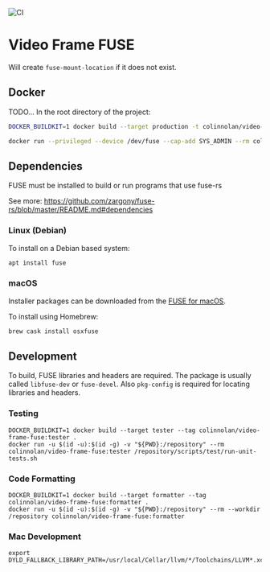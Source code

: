 ![CI](https://github.com/colin-nolan/video-frame-fuse/workflows/CI/badge.svg)

# Video Frame FUSE

Will create `fuse-mount-location` if it does not exist.


## Docker
TODO...
In the root directory of the project:
```bash
DOCKER_BUILDKIT=1 docker build --target production -t colinnolan/video-frame-fuse .
```

```bash
docker run --privileged --device /dev/fuse --cap-add SYS_ADMIN --rm colinnolan/video-frame-fuse <video-location> <fuse-mount-location>
``` 


## Dependencies
FUSE must be installed to build or run programs that use fuse-rs

See more:
https://github.com/zargony/fuse-rs/blob/master/README.md#dependencies

### Linux (Debian)
To install on a Debian based system:
```sh 
apt install fuse
```

### macOS
Installer packages can be downloaded from the [FUSE for macOS](https://osxfuse.github.io/).

To install using Homebrew:
```sh
brew cask install osxfuse
```


## Development
To build, FUSE libraries and headers are required. The package is usually called `libfuse-dev` or `fuse-devel`. 
Also `pkg-config` is required for locating libraries and headers.

### Testing
```
DOCKER_BUILDKIT=1 docker build --target tester --tag colinnolan/video-frame-fuse:tester .
docker run -u $(id -u):$(id -g) -v "${PWD}:/repository" --rm colinnolan/video-frame-fuse:tester /repository/scripts/test/run-unit-tests.sh
```

### Code Formatting
```
DOCKER_BUILDKIT=1 docker build --target formatter --tag colinnolan/video-frame-fuse:formatter .
docker run -u $(id -u):$(id -g) -v "${PWD}:/repository" --rm --workdir /repository colinnolan/video-frame-fuse:formatter
```

### Mac Development
```
export DYLD_FALLBACK_LIBRARY_PATH=/usr/local/Cellar/llvm/*/Toolchains/LLVM*.xctoolchain/usr/lib
```

